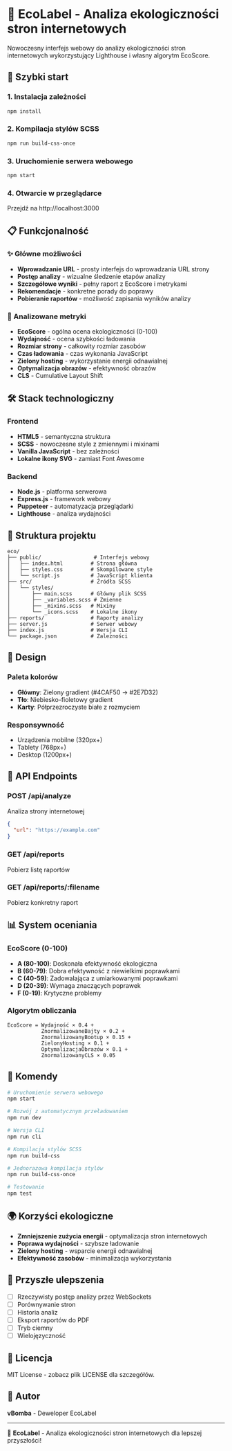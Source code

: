 # 🌱 EcoLabel - Analiza ekologiczności stron internetowych

Nowoczesny interfejs webowy do analizy ekologiczności stron internetowych wykorzystujący Lighthouse i własny algorytm EcoScore.

## 🚀 Szybki start

### 1. Instalacja zależności

```bash
npm install
```

### 2. Kompilacja stylów SCSS

```bash
npm run build-css-once
```

### 3. Uruchomienie serwera webowego

```bash
npm start
```

### 4. Otwarcie w przeglądarce

Przejdź na http://localhost:3000

## 📋 Funkcjonalność

### ✨ Główne możliwości

- **Wprowadzanie URL** - prosty interfejs do wprowadzania URL strony
- **Postęp analizy** - wizualne śledzenie etapów analizy
- **Szczegółowe wyniki** - pełny raport z EcoScore i metrykami
- **Rekomendacje** - konkretne porady do poprawy
- **Pobieranie raportów** - możliwość zapisania wyników analizy

### 🎯 Analizowane metryki

- **EcoScore** - ogólna ocena ekologiczności (0-100)
- **Wydajność** - ocena szybkości ładowania
- **Rozmiar strony** - całkowity rozmiar zasobów
- **Czas ładowania** - czas wykonania JavaScript
- **Zielony hosting** - wykorzystanie energii odnawialnej
- **Optymalizacja obrazów** - efektywność obrazów
- **CLS** - Cumulative Layout Shift

## 🛠️ Stack technologiczny

### Frontend

- **HTML5** - semantyczna struktura
- **SCSS** - nowoczesne style z zmiennymi i mixinami
- **Vanilla JavaScript** - bez zależności
- **Lokalne ikony SVG** - zamiast Font Awesome

### Backend

- **Node.js** - platforma serwerowa
- **Express.js** - framework webowy
- **Puppeteer** - automatyzacja przeglądarki
- **Lighthouse** - analiza wydajności

## 📁 Struktura projektu

```
eco/
├── public/                 # Interfejs webowy
│   ├── index.html         # Strona główna
│   ├── styles.css         # Skompilowane style
│   └── script.js          # JavaScript klienta
├── src/                   # Źródła SCSS
│   └── styles/
│       ├── main.scss      # Główny plik SCSS
│       ├── _variables.scss # Zmienne
│       ├── _mixins.scss   # Mixiny
│       └── _icons.scss    # Lokalne ikony
├── reports/               # Raporty analizy
├── server.js              # Serwer webowy
├── index.js               # Wersja CLI
└── package.json           # Zależności
```

## 🎨 Design

### Paleta kolorów

- **Główny**: Zielony gradient (#4CAF50 → #2E7D32)
- **Tło**: Niebiesko-fioletowy gradient
- **Karty**: Półprzezroczyste białe z rozmyciem

### Responsywność

- Urządzenia mobilne (320px+)
- Tablety (768px+)
- Desktop (1200px+)

## 🔧 API Endpoints

### POST /api/analyze

Analiza strony internetowej

```json
{
  "url": "https://example.com"
}
```

### GET /api/reports

Pobierz listę raportów

### GET /api/reports/:filename

Pobierz konkretny raport

## 📊 System oceniania

### EcoScore (0-100)

- **A (80-100)**: Doskonała efektywność ekologiczna
- **B (60-79)**: Dobra efektywność z niewielkimi poprawkami
- **C (40-59)**: Zadowalająca z umiarkowanymi poprawkami
- **D (20-39)**: Wymaga znaczących poprawek
- **F (0-19)**: Krytyczne problemy

### Algorytm obliczania

```
EcoScore = Wydajność × 0.4 +
           ZnormalizowaneBajty × 0.2 +
           ZnormalizowanyBootup × 0.15 +
           ZielonyHosting × 0.1 +
           OptymalizacjaObrazów × 0.1 +
           ZnormalizowanyCLS × 0.05
```

## 🚀 Komendy

```bash
# Uruchomienie serwera webowego
npm start

# Rozwój z automatycznym przeładowaniem
npm run dev

# Wersja CLI
npm run cli

# Kompilacja stylów SCSS
npm run build-css

# Jednorazowa kompilacja stylów
npm run build-css-once

# Testowanie
npm test
```

## 🌍 Korzyści ekologiczne

- **Zmniejszenie zużycia energii** - optymalizacja stron internetowych
- **Poprawa wydajności** - szybsze ładowanie
- **Zielony hosting** - wsparcie energii odnawialnej
- **Efektywność zasobów** - minimalizacja wykorzystania

## 🔮 Przyszłe ulepszenia

- [ ] Rzeczywisty postęp analizy przez WebSockets
- [ ] Porównywanie stron
- [ ] Historia analiz
- [ ] Eksport raportów do PDF
- [ ] Tryb ciemny
- [ ] Wielojęzyczność

## 📝 Licencja

MIT License - zobacz plik LICENSE dla szczegółów.

## 👥 Autor

**vBomba** - Deweloper EcoLabel

---

🌱 **EcoLabel** - Analiza ekologiczności stron internetowych dla lepszej przyszłości!
